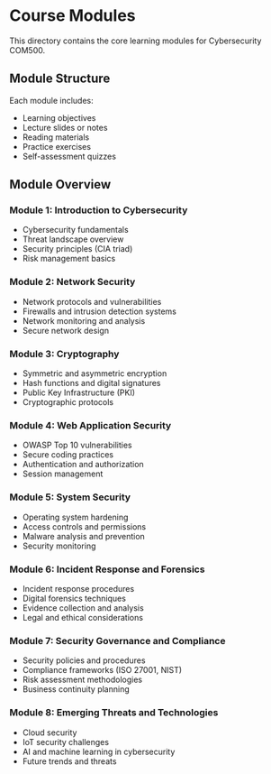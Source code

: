 # Course Modules

This directory contains the core learning modules for Cybersecurity COM500.

## Module Structure

Each module includes:
- Learning objectives
- Lecture slides or notes
- Reading materials
- Practice exercises
- Self-assessment quizzes

## Module Overview

### Module 1: Introduction to Cybersecurity
- Cybersecurity fundamentals
- Threat landscape overview
- Security principles (CIA triad)
- Risk management basics

### Module 2: Network Security
- Network protocols and vulnerabilities
- Firewalls and intrusion detection systems
- Network monitoring and analysis
- Secure network design

### Module 3: Cryptography
- Symmetric and asymmetric encryption
- Hash functions and digital signatures
- Public Key Infrastructure (PKI)
- Cryptographic protocols

### Module 4: Web Application Security
- OWASP Top 10 vulnerabilities
- Secure coding practices
- Authentication and authorization
- Session management

### Module 5: System Security
- Operating system hardening
- Access controls and permissions
- Malware analysis and prevention
- Security monitoring

### Module 6: Incident Response and Forensics
- Incident response procedures
- Digital forensics techniques
- Evidence collection and analysis
- Legal and ethical considerations

### Module 7: Security Governance and Compliance
- Security policies and procedures
- Compliance frameworks (ISO 27001, NIST)
- Risk assessment methodologies
- Business continuity planning

### Module 8: Emerging Threats and Technologies
- Cloud security
- IoT security challenges
- AI and machine learning in cybersecurity
- Future trends and threats